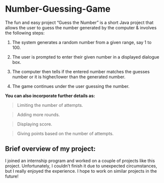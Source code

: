 # Number-Guessing-Game

The fun and easy project “Guess the Number” is a short Java project that allows the user to
guess the number generated by the computer & involves the following steps:

1. The system generates a random number from a given range, say 1 to 100.

2. The user is prompted to enter their given number in a displayed dialogue box.

3. The computer then tells if the entered number matches the guesses number or it is
higher/lower than the generated number.

4. The game continues under the user guessing the number.

**You can also incorporate further details as:**

> Limiting the number of attempts.

> Adding more rounds.

> Displaying score.

> Giving points based on the number of attempts.

## Brief overview of my project:

I joined an internship program and worked on a couple of projects like this project. Unfortunately, I couldn’t finish 
it due to unexpected circumstances, but I really enjoyed the experience. I hope to work on 
similar projects in the future!
